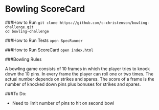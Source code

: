 
Bowling ScoreCard
=================

###How to Run
`git clone https://github.com/c-christenson/bowling-challenge.git`  
`cd bowling-challenge`

###How to Run Tests
`open SpecRunner`

###How to Run ScoreCard
`open index.html`

###Bowling Rules

A bowling game consists of 10 frames in which the player tries to knock down the 10 pins. In every frame the player can roll one or two times. The actual number depends on strikes and spares. The score of a frame is the number of knocked down pins plus bonuses for strikes and spares.

###To Do:

  - Need to limit number of pins to hit on second bowl

